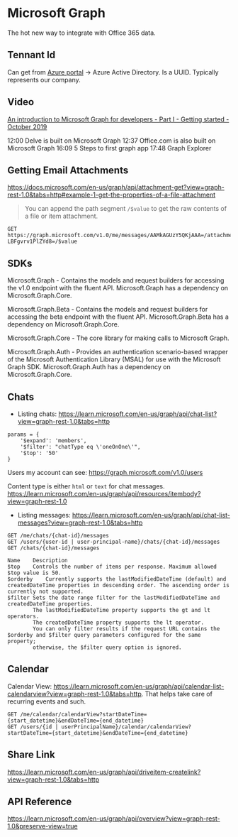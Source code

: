 # Microsoft Graph

The hot new way to integrate with Office 365 data.

## Tennant Id

Can get from [Azure portal](https://portal.azure.com) -> Azure Active Directory.
Is a UUID. Typically represents our company.


## Video

[An introduction to Microsoft Graph for developers - Part I - Getting started - October 2019](https://www.youtube.com/watch?v=EBbnpFdB92A)

12:00 Delve is built on Microsoft Graph
12:37 Office.com is also built on Microsoft Graph
16:09 5 Steps to first graph app
17:48 Graph Explorer



## Getting Email Attachments

https://docs.microsoft.com/en-us/graph/api/attachment-get?view=graph-rest-1.0&tabs=http#example-1-get-the-properties-of-a-file-attachment

> You can append the path segment `/$value` to get the raw contents of a file or item attachment.

```
GET https://graph.microsoft.com/v1.0/me/messages/AAMkAGUzY5QKjAAA=/attachments/AAMkAGUzY5QKjAAABEgAQAMkpJI_X-LBFgvrv1PlZYd8=/$value
```

## SDKs


Microsoft.Graph - Contains the models and request builders for accessing the v1.0 endpoint with the fluent API.
Microsoft.Graph has a dependency on Microsoft.Graph.Core.

Microsoft.Graph.Beta - Contains the models and request builders for accessing the beta endpoint with the fluent API.
Microsoft.Graph.Beta has a dependency on Microsoft.Graph.Core.

Microsoft.Graph.Core - The core library for making calls to Microsoft Graph.

Microsoft.Graph.Auth - Provides an authentication scenario-based wrapper of the Microsoft Authentication Library (MSAL) for use with the Microsoft Graph SDK.
Microsoft.Graph.Auth has a dependency on Microsoft.Graph.Core.


## Chats

- Listing chats: <https://learn.microsoft.com/en-us/graph/api/chat-list?view=graph-rest-1.0&tabs=http>

```
params = {
    '$expand': 'members',
    '$filter': "chatType eq \'oneOnOne\'",
    '$top': '50'
}
```

Users my account can see: <https://graph.microsoft.com/v1.0/users>

Content type is either `html` or `text` for chat messages.
<https://learn.microsoft.com/en-us/graph/api/resources/itembody?view=graph-rest-1.0>

- Listing messages: <https://learn.microsoft.com/en-us/graph/api/chat-list-messages?view=graph-rest-1.0&tabs=http>

```
GET /me/chats/{chat-id}/messages
GET /users/{user-id | user-principal-name}/chats/{chat-id}/messages
GET /chats/{chat-id}/messages

Name	Description
$top	Controls the number of items per response. Maximum allowed $top value is 50.
$orderby	Currently supports the lastModifiedDateTime (default) and createdDateTime properties in descending order. The ascending order is currently not supported.
$filter	Sets the date range filter for the lastModifiedDateTime and createdDateTime properties.
        The lastModifiedDateTime property supports the gt and lt operators.
        The createdDateTime property supports the lt operator.
        You can only filter results if the request URL contains the $orderby and $filter query parameters configured for the same property;
        otherwise, the $filter query option is ignored.
```

## Calendar

Calendar View: <https://learn.microsoft.com/en-us/graph/api/calendar-list-calendarview?view=graph-rest-1.0&tabs=http>.
That helps take care of recurring events and such.

```
GET /me/calendar/calendarView?startDateTime={start_datetime}&endDateTime={end_datetime}
GET /users/{id | userPrincipalName}/calendar/calendarView?startDateTime={start_datetime}&endDateTime={end_datetime}
```

## Share Link

<https://learn.microsoft.com/en-us/graph/api/driveitem-createlink?view=graph-rest-1.0&tabs=http>


## API Reference

<https://learn.microsoft.com/en-us/graph/api/overview?view=graph-rest-1.0&preserve-view=true>
